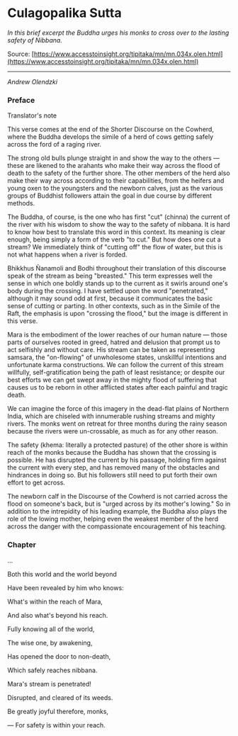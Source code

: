 # Culagopalika Sutta

*In this brief excerpt the Buddha urges his monks to cross over to the lasting safety of Nibbana.*

Source: [https://www.accesstoinsight.org/tipitaka/mn/mn.034x.olen.html](https://www.accesstoinsight.org/tipitaka/mn/mn.034x.olen.html)

---

*Andrew Olendzki*

### Preface

Translator's note

This verse comes at the end of the Shorter Discourse on the Cowherd, where the Buddha develops the simile of a herd of cows getting safely across the ford of a raging river.

The strong old bulls plunge straight in and show the way to the others — these are likened to the arahants who make their way across the flood of death to the safety of the further shore. The other members of the herd also make their way across according to their capabilities, from the heifers and young oxen to the youngsters and the newborn calves, just as the various groups of Buddhist followers attain the goal in due course by different methods.

The Buddha, of course, is the one who has first "cut" (chinna) the current of the river with his wisdom to show the way to the safety of nibbana. It is hard to know how best to translate this word in this context. Its meaning is clear enough, being simply a form of the verb "to cut." But how does one cut a stream? We immediately think of "cutting off" the flow of water, but this is not what happens when a river is forded.

Bhikkhus Ñanamoli and Bodhi throughout their translation of this discourse speak of the stream as being "breasted." This term expresses well the sense in which one boldly stands up to the current as it swirls around one's body during the crossing. I have settled upon the word "penetrated," although it may sound odd at first, because it communicates the basic sense of cutting or parting. In other contexts, such as in the Simile of the Raft, the emphasis is upon "crossing the flood," but the image is different in this verse.

Mara is the embodiment of the lower reaches of our human nature — those parts of ourselves rooted in greed, hatred and delusion that prompt us to act selfishly and without care. His stream can be taken as representing samsara, the "on-flowing" of unwholesome states, unskillful intentions and unfortunate karma constructions. We can follow the current of this stream willfully, self-gratification being the path of least resistance; or despite our best efforts we can get swept away in the mighty flood of suffering that causes us to be reborn in other afflicted states after each painful and tragic death.

We can imagine the force of this imagery in the dead-flat plains of Northern India, which are chiseled with innumerable rushing streams and mighty rivers. The monks went on retreat for three months during the rainy season because the rivers were un-crossable, as much as for any other reason.

The safety (khema: literally a protected pasture) of the other shore is within reach of the monks because the Buddha has shown that the crossing is possible. He has disrupted the current by his passage, holding firm against the current with every step, and has removed many of the obstacles and hindrances in doing so. But his followers still need to put forth their own effort to get across.

The newborn calf in the Discourse of the Cowherd is not carried across the flood on someone's back, but is "urged across by its mother's lowing." So in addition to the intrepidity of his leading example, the Buddha also plays the role of the lowing mother, helping even the weakest member of the herd across the danger with the compassionate encouragement of his teaching.

### Chapter

...

Both this world and the world beyond

Have been revealed by him who knows:

What's within the reach of Mara,

And also what's beyond his reach.

Fully knowing all of the world,

The wise one, by awakening,

Has opened the door to non-death,

Which safely reaches nibbana.

Mara's stream is penetrated!

Disrupted, and cleared of its weeds.

Be greatly joyful therefore, monks,

— For safety is within your reach.